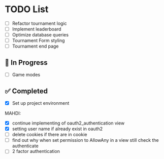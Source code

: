 # TODO List

- [ ] Refactor tournament logic
- [ ] Implement leaderboard
- [ ] Optimize database queries
- [ ] Tournament Form styling
- [ ] Tournament end page

## 🚧 In Progress

- [ ] Game modes

## ✅ Completed

- [x] Set up project environment

MAHDI:
 - [X] continue implementing of oauth2_authentication view
 - [X] setting user name if already exist in oauth2
 - [ ] delete cookies if there are in cookie
 - [ ] find out why when set permission to AllowAny in a view still check the authenticate
 - [ ] 2 factor authentication
